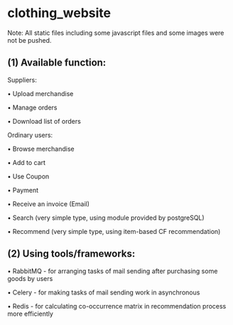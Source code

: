 # clothing_website

Note: All static files including some javascript files and some images were not be pushed.

(1) Available function:
---

Suppliers:

  • Upload merchandise
  
  • Manage orders
  
  • Download list of orders
  

Ordinary users:

  • Browse merchandise
  
  • Add to cart
  
  • Use Coupon
  
  • Payment
  
  • Receive an invoice (Email)
  
  • Search (very simple type, using module provided by postgreSQL)
  
  • Recommend (very simple type, using item-based CF recommendation)
 

(2) Using tools/frameworks: 
---
  • RabbitMQ - for arranging tasks of mail sending after purchasing some goods by users
  
  • Celery - for making tasks of mail sending work in asynchronous
  
  • Redis - for calculating co-occurrence matrix in recommendation process more efficiently
  
